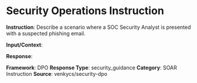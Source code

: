 # Security Operations Instruction

**Instruction**: Describe a scenario where a SOC Security Analyst is presented with a suspected phishing email.

**Input/Context**: 

**Response**: 

**Framework**: DPO
**Response Type**: security_guidance
**Category**: SOAR Instruction
**Source**: venkycs/security-dpo
